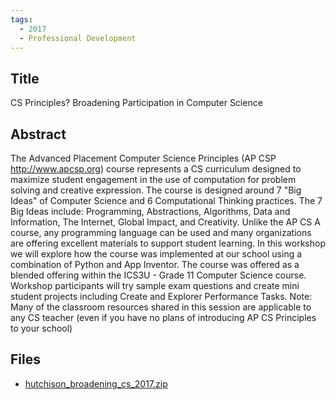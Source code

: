 ```yaml
---
tags:
  - 2017
  - Professional Development
---
```

    
## Title

CS Principles? Broadening Participation in Computer Science

## Abstract

The Advanced Placement Computer Science Principles (AP CSP http://www.apcsp.org) course represents a CS curriculum designed to maximize student engagement in the use of computation for problem solving and creative expression. The course is designed around 7 "Big Ideas" of Computer Science and 6 Computational Thinking practices. The 7 Big Ideas include: Programming, Abstractions, Algorithms, Data and Information, The Internet, Global Impact, and Creativity. Unlike the AP CS A course, any programming language can be used and many organizations are offering excellent materials to support student learning.
In this workshop we will explore how the course was implemented at our school using a combination of Python and App Inventor. The course was offered as a blended offering within the ICS3U - Grade 11 Computer Science course. Workshop participants will try sample exam questions and create mini student projects including Create and Explorer Performance Tasks. Note: Many of the classroom resources shared in this session are applicable to any CS teacher (even if you have no plans of introducing AP CS Principles to your school)

## Files

- [hutchison_broadening_cs_2017.zip](resources/2017/Grant_Hutchison/hutchison_broadening_cs_2017.zip)
